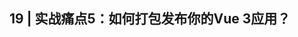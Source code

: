 <!--
 * @Author: zhangyu
 * @Email: zhangdulin@outlook.com
 * @Date: 2022-09-21 18:51:48
 * @LastEditors: zhangyu
 * @LastEditTime: 2023-02-03 15:54:01
 * @Description: 
-->

## 19 | 实战痛点5：如何打包发布你的Vue 3应用？


<Gitalk />

